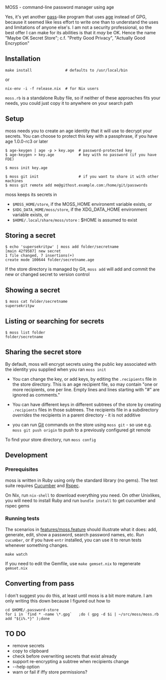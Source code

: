 MOSS - command-line password manager using age

Yes, it's yet another [pass](https://www.passwordstore.org/pass)-like
program that uses [age](https://github.com/FiloSottile/age) instead of
GPG, because it seemed like less effort to write one than to
understand the uses and limitations of anyone else's. I am not a
security professional, so the best offer I can make for its abilities
is that it *may* be OK. Hence the name "Maybe OK Secret Store"; c.f.
"Pretty Good Privacy", "Actually Good Encryption"

## Installation

    make install               # defaults to /usr/local/bin

or

    nix-env -i -f release.nix  # for Nix users

`moss.rb` is a standalone Ruby file, so if neither of these approaches fits your needs, you could just copy it to anywhere on your search path

## Setup

moss needs you to create an age identity that it will use to decrypt
your secrets. You can choose to protect this key with a passphrase, if
you have age 1.0.0-rc3 or later

    $ age-keygen | age -p > key.age  # password-protected key
    $ age-keygen > key.age           # key with no password (if you have FDE)

    $ moss init key.age

    $ moss git init                  # if you want to share it with other machines
    $ moss git remote add me@githost.example.com:/home/git/passwords

moss keeps its secrets in 

* `$MOSS_HOME/store`, if the MOSS_HOME environemt variable exists, or
* `$XDG_DATA_HOME/moss/store`, if the XDG_DATA_HOME environment variable exists, or
* `$HOME/.local/share/moss/store` : $HOME is assumed to exist


## Storing a secret

    $ echo 'supersekritpw' | moss add folder/secretname
	[main 42f9587] new secret
	1 file changed, 7 insertions(+)
	create mode 100644 folder/secretname.age

If the store directory is managed by Git, `moss add` will add and
commit the new or changed secret to version control

## Showing a secret

    $ moss cat folder/secretname
    supersekritpw

## Listing or searching for secrets

    $ moss list folder
    folder/secretname

## Sharing the secret store

By default, moss will encrypt secrets using the public key associated
with the identity you supplied when you ran `moss init`

* You can change the key, or add keys, by editing the `.recipients`
file in the store directory. This is an age recipient file, so may
contain "one or more recipients, one per line. Empty lines and lines
starting with "#" are ignored as comments."

* You can have different keys in different subtrees of the store by
creating `.recipients` files in those subtrees. The recipients file in
a subdirectory *overrides* the recipients in a parent directory - it
is not additive

* you can run [Git](https://git-scm.com/) commands on the store using
`moss git` - so use e.g. `moss git push origin` to push to a
previously configured git remote

To find your store directory, run `moss config`


## Development

### Prerequisites

moss is written in Ruby using only the standard library (no gems).
The test suite requires
[Cucumber](https://cucumber.io/docs/installation/ruby/) and [Rspec](https://rspec.info/).

On Nix, run `nix-shell` to download everything you need.  On other
Unixlikes, you will need to install Ruby and run `bundle install` to
get cucumber and rspec gems


### Running tests

The scenarios in [features/moss.feature](features/moss.feature) should
illustrate what it does: add, generate, edit, show a password, search
password names, etc.  Run `cucumber`, or if you have `entr` installed,
you can use it to rerun tests whenever something changes.

    make watch

If you need to edit the Gemfile, use `make gemset.nix` to regenerate
`gemset.nix`


## Converting from pass

I don't suggest you do this, at least until moss is a bit more mature.  I am
only writing this down because I figured out how to

    cd $HOME/.password-store
    for i in `find * -name \*.gpg`   ;do ( gpg -d $i | ~/src/moss/moss.rb add "${i%.*}" );done

## TO DO

* remove secrets
* copy to clipboard
* check before overwriting secrets that exist already
* support re-encrypting a subtree when recipients change
* --help option
* warn or fail if iffy store permissions?


